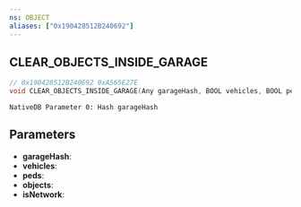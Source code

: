 ```yaml
---
ns: OBJECT
aliases: ["0x190428512B240692"]
---
```

## CLEAR_OBJECTS_INSIDE_GARAGE

```c
// 0x190428512B240692 0xA565E27E
void CLEAR_OBJECTS_INSIDE_GARAGE(Any garageHash, BOOL vehicles, BOOL peds, BOOL objects, BOOL isNetwork);
```

```
NativeDB Parameter 0: Hash garageHash
```

## Parameters
* **garageHash**: 
* **vehicles**: 
* **peds**: 
* **objects**: 
* **isNetwork**: 

